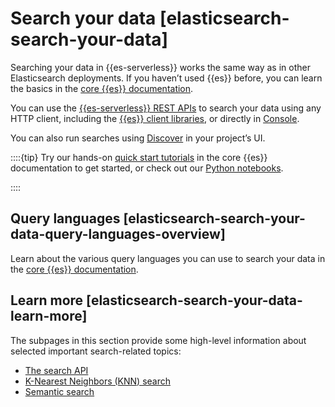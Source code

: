 # Search your data [elasticsearch-search-your-data]

Searching your data in {{es-serverless}} works the same way as in other Elasticsearch deployments. If you haven’t used {{es}} before, you can learn the basics in the [core {{es}} documentation](https://www.elastic.co/guide/en/elasticsearch/reference/current/elasticsearch-intro.html).

You can use the [{{es-serverless}} REST APIs](https://www.elastic.co/docs/api/doc/elasticsearch-serverless) to search your data using any HTTP client, including the [{{es}} client libraries](../../../solutions/search/site-or-app/clients.md), or directly in [Console](https://www.elastic.co/guide/en/serverless/current/devtools-run-api-requests-in-the-console.html).

You can also run searches using [Discover](../../../explore-analyze/discover.md) in your project’s UI.

::::{tip} 
Try our hands-on [quick start tutorials](https://www.elastic.co/guide/en/elasticsearch/reference/current/quickstart.html#quickstart-list) in the core {{es}} documentation to get started, or check out our [Python notebooks](https://github.com/elastic/elasticsearch-labs/tree/main/notebooks#readme).

::::



## Query languages [elasticsearch-search-your-data-query-languages-overview] 

Learn about the various query languages you can use to search your data in the [core {{es}} documentation](../../../explore-analyze/query-filter.md).


## Learn more [elasticsearch-search-your-data-learn-more] 

The subpages in this section provide some high-level information about selected important search-related topics:

* [The search API](../../../solutions/search/querying-for-search-searching-with-the-search-api.md)
* [K-Nearest Neighbors (KNN) search](../../../solutions/search/vector/knn.md)
* [Semantic search](../../../solutions/search/semantic-search.md)




